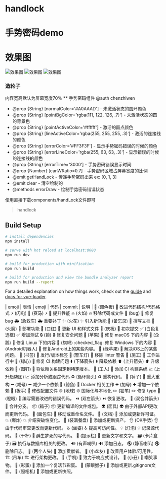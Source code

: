 # handlock

# 手势密码demo

# 效果图

![效果图](https://github.com/SCNUchenzhiwen/vue-handLock/blob/master/draw.jpg)
![效果图](https://github.com/SCNUchenzhiwen/vue-handLock/blob/master/error.jpg)
![效果图](https://github.com/SCNUchenzhiwen/vue-handLock/blob/master/empty.jpg)

### 造轮子

内容宽高默认为屏幕宽度70%
** 手势密码组件 @auth chenzhiwen
* @prop {String} [normalColor='#A0AAAD'] - 未激活状态的圆环颜色
* @prop {String} [pointBgColor='rgba(111, 122, 126, .7)'] - 未激活状态的圆的背景色
* @prop {String} [pointActiveColor='#ffffff'] - 激活的圆点颜色
* @prop {String} [lineActiveColor='rgba(255, 255, 255, .3)'] - 激活的连接线的颜色
* @prop {String} [errorColor='#FF3F3F'] - 显示手势密码错误的时候的颜色
* @prop {String} [errorLineColor='rgba(255, 63, 63, .3)'] - 显示错误的时候的连接线的颜色
* @prop {String} [errorTime='3000'] - 手势密码错误显示时间
* @prop {Number} [canWRatio=0.7] - 手势密码区域占屏幕宽度的比例
* @emit getHandLock - 传递手势密码出来 ex: [0, 1, 3]
* @emit clear - 清空绘制的
* @methods errorDraw - 绘制手势密码错误状态

使用直接下载components/handLock文件即可


> handlock

## Build Setup

``` bash
# install dependencies
npm install

# serve with hot reload at localhost:8080
npm run dev

# build for production with minification
npm run build

# build for production and view the bundle analyzer report
npm run build --report
```

For a detailed explanation on how things work, check out the [guide](http://vuejs-templates.github.io/webpack/) and [docs for vue-loader](http://vuejs.github.io/vue-loader).


| emoji | 表情  |	emoji | 代码  |	commit | 说明 |
:art: (调色板)	:art:	改进代码结构/代码格式
:zap: (闪电)
:racehorse: (赛马)	:zap:
:racehorse:	提升性能
:fire: (火焰)	:fire:	移除代码或文件
:bug: (bug)	:bug:	修复 bug
:ambulance: (急救车)	:ambulance:	重要补丁
:sparkles: (火花)	:sparkles:	引入新功能
:memo: (备忘录)	:memo:	撰写文档
:rocket: (火箭)	:rocket:	部署功能
:lipstick: (口红)	:lipstick:	更新 UI 和样式文件
:tada: (庆祝)	:tada:	初次提交
:white_check_mark: (白色复选框)	:white_check_mark:	增加测试
:lock: (锁)	:lock:	修复安全问题
:apple: (苹果)	:apple:	修复 macOS 下的内容
:penguin: (企鹅)	:penguin:	修复 Linux 下的内容
:checkered_flag: (旗帜)	:checked_flag:	修复 Windows 下的内容
:robot: (Android机器人)	:robot:	修复Android上的某些内容。
:green_apple: (绿苹果)	:green_apple:	解决iOS上的某些问题。
:bookmark: (书签)	:bookmark:	发行/版本标签
:rotating_light: (警车灯)	:rotating_light:	移除 linter 警告
:construction: (施工)	:construction:	工作进行中
:green_heart: (绿心)	:green_heart:	修复 CI 构建问题
:arrow_down: (下降箭头)	:arrow_down:	降级依赖
:arrow_up: (上升箭头)	:arrow_up:	升级依赖
:pushpin: (图钉)	:pushpin:	将依赖关系固定到特定版本。
:construction_worker: (工人)	:construction_worker:	添加 CI 构建系统
:chart_with_upwards_trend: (上升趋势图)	:chart_with_upwards_trend:	添加分析或跟踪代码
:recycle: (循环箭头)	:recycle:	重构代码。
:hammer: (锤子)	:hammer:	重大重构
:heavy_minus_sign: (减号)	:heavy_minus_sign:	减少一个依赖
:whale: (鲸鱼)	:whale:	Docker 相关工作
:heavy_plus_sign: (加号)	:heavy_plus_sign:	增加一个依赖
:wrench: (扳手)	:wrench:	修改配置文件
:globe_with_meridians: (地球)	:globe_with_meridians:	国际化与本地化
:pencil2: (铅笔)	:pencil2:	修复 typo
:hankey: (瞪眼)	:hankey:	编写需要改进的错误代码。
:rewind: (双左箭头)	:rewind:	恢复更改。
:twisted_rightwards_arrows: (双合并箭头)	:twisted_rightwards_arrows:	合并分支。
:package: (箱子)	:package:	更新编译的文件或包。
:alien: (面具)	:alien:	由于外部API更改而更新代码。
:truck: (面包车)	:truck:	移动或重命名文件。
:page_facing_up: (文档)	:page_facing_up:	添加或更新许可证。
:boom: (爆炸)	:boom:	介绍突破性变化。
:bento: (装满餐盘)	:bento:	添加或更新资产。
:ok_hand: (OK手势)	:ok_hand:	由于代码审查更改而更新代码。
:wheelchair: (坐姿)	:wheelchair:	提高可访问性。
:bulb: (灯泡)	:bulb:	记录源代码。
:beers: (干杯)	:beers:	醉生梦死的写代码。
:speech_balloon: (提示栏)	:speech_balloon:	更新文字和文字。
:card_file_box: (卡片盒子)	:card_file_box:	执行与数据库相关的更改。
:loud_sound: (有声喇叭)	:loud_sound:	添加日志。
:mute: (静音喇叭)	:mute:	删除日志。
:busts_in_silhouette: (两个人头)	:busts_in_silhouette:	添加贡献者。
:children_crossing: (小盆友)	:children_crossing:	改善用户体验/可用性。
:building_construction: (吊车)	:building_construction:	进行架构更改。
:iphone: (手机)	:iphone:	致力于响应式设计。
:clown_face: (小丑)	:clown_face:	嘲笑事物。
:egg: (彩蛋)	:egg:	添加一个复活节彩蛋。
:see_no_evil: (蒙眼猴子)	:see_no_evil:	添加或更新.gitignore文件。
:camera_flash: (照相机)	:camera_flash:	添加或更新快照。
